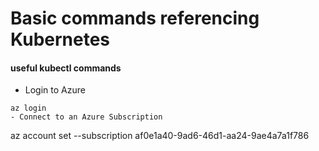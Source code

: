 # Basic commands referencing Kubernetes
#### useful kubectl commands

- Login to Azure
```
az login
- Connect to an Azure Subscription
```
az account set --subscription af0e1a40-9ad6-46d1-aa24-9ae4a7a1f786
 
